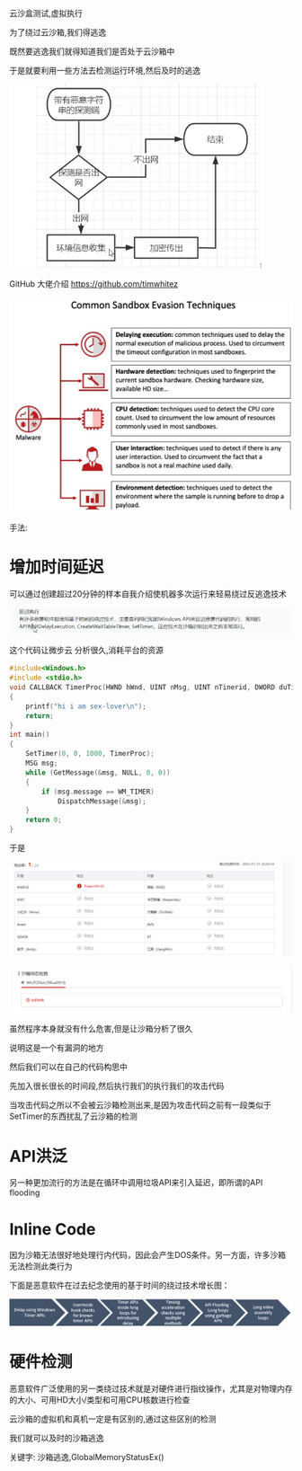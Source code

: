 云沙盒测试,虚拟执行

为了绕过云沙箱,我们得逃逸

既然要逃逸我们就得知道我们是否处于云沙箱中

于是就要利用一些方法去检测运行环境,然后及时的逃逸









![image-20230731210505809](img/image-20230731210505809.png)

GitHub 大佬介绍 https://github.com/timwhitez





![image-20230809235616662](img/image-20230809235616662.png)

手法:

# 增加时间延迟

可以通过创建超过20分钟的样本自我介绍使机器多次运行来轻易绕过反逃逸技术

![image-20230731212208921](img/image-20230731212208921.png)



这个代码让微步云 分析很久,消耗平台的资源

```c
#include<Windows.h>
#include <stdio.h>
void CALLBACK TimerProc(HWND hWnd, UINT nMsg, UINT nTinerid, DWORD duTine)
{
	printf("hi i am sex-lover\n");
	return;
}
int main()
{
	SetTimer(0, 0, 1000, TimerProc);
	MSG msg;
	while (GetMessage(&msg, NULL, 0, 0))
	{
		if (msg.message == WM_TIMER)
			DispatchMessage(&msg);
	}
	return 0;
}


```

于是

![image-20230731220313538](img/image-20230731220313538.png)

![image-20230731220322964](img/image-20230731220322964.png)

虽然程序本身就没有什么危害,但是让沙箱分析了很久

说明这是一个有漏洞的地方

然后我们可以在自己的代码构思中

先加入很长很长的时间段,然后执行我们的执行我们的攻击代码

当攻击代码之所以不会被云沙箱检测出来,是因为攻击代码之前有一段类似于SetTimer的东西扰乱了云沙箱的检测



# API洪泛

另一种更加流行的方法是在循环中调用垃圾API来引入延迟，即所谓的API flooding



# Inline Code

因为沙箱无法很好地处理行内代码，因此会产生DOS条件。另一方面，许多沙箱无法检测此类行为

下面是恶意软件在过去纪念使用的基于时间的绕过技术增长图：

![image-20230809235852712](img/image-20230809235852712.png)

# 硬件检测



恶意软件广泛使用的另一类绕过技术就是对硬件进行指纹操作，尤其是对物理内存的大小、可用HD大小/类型和可用CPU核数进行检查

云沙箱的虚拟机和真机一定是有区别的,通过这些区别的检测

我们就可以及时的沙箱逃逸

关键字: 沙箱逃逸,GlobalMemoryStatusEx()
